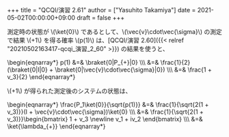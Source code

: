 +++
title = "QCQI/演習 2.61"
author = ["Yasuhito Takamiya"]
date = 2021-05-02T00:00:00+09:00
draft = false
+++

測定時の状態が \\(\ket{0}\\) であるとして、\\(\vec{v}\cdot\vec{\sigma}\\) の測定で結果 \\(+1\\) を得る確率 \\(p(1)\\) は、[QCQI/演習 2.60]({{< relref "20210502163417-qcqi_演習_2_60" >}}) の結果を使うと、

\begin{eqnarray\*}
p(1) &=& \braket{0|P\_{+}|0} \\\\\\
  &=& \frac{1}{2}(\braket{0|I|0} + \braket{0|\vec{v}\cdot\vec{\sigma}|0}) \\\\\\
  &=& \frac{1 + v\_3}{2}
\end{eqnarray\*}

\\(+1\\) が得られた測定後のシステムの状態は、

\begin{eqnarray\*}
\frac{P\_1\ket{0}}{\sqrt{p(1)}} &=& \frac{1}{\sqrt{2(1 + v\_3)}}(I + \vec{v}\cdot\vec{\sigma})\ket{0} \\\\\\
  &=& \frac{1}{\sqrt{2(1 + v\_3)}}\begin{bmatrix}
  1 + v\_3 \newline
  v\_1 + iv\_2
  \end{bmatrix} \\\\\\
  &=& \ket{\lambda\_{+}}
\end{eqnarray\*}
